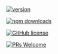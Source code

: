 [![version](https://img.shields.io/npm/v/@stemcmicro/core.svg)](https://www.npmjs.com/package/@stemcmicro/core) 

[![npm downloads](https://img.shields.io/npm/dm/@stemcmicro/core.svg)](https://npm-stat.com/charts.html?package=@stemcmicro/core&from=2022-09-01)

[![GitHub license](https://img.shields.io/badge/license-MIT-blue.svg)](./LICENSE)

[![PRs Welcome](https://img.shields.io/badge/PRs-welcome-brightgreen.svg)](./CONTRIBUTING.md)
